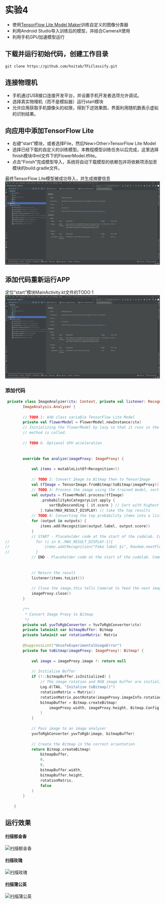 # 实验4  
- 使用[TensorFlow Lite Model Maker](https://www.tensorflow.org/lite/tutorials/model_maker_image_classification)训练自定义的图像分类器
- 利用Android Studio导入训练后的模型，并结合CameraX使用
- 利用手机GPU加速模型运行  

## 下载并运行初始代码，创建工作目录  
```
git clone https://github.com/hoitab/TFLClassify.git
```  
## 连接物理机
- 手机通过USB接口连接开发平台，并设置手机开发者选项允许调试。
- 选择真实物理机（而不是模拟器）运行start模块
- 允许应用获取手机摄像头的权限，得到下述效果图，界面利用随机数表示虚拟的识别结果。  

## 向应用中添加TensorFlow Lite
* 右键“start”模块，或者选择File，然后New>Other>TensorFlow Lite Model
* 选择已经下载的自定义的训练模型。本教程模型训练任务以后完成，这里选择finish模块中ml文件下的FlowerModel.tflite。
* 点击“Finish”完成模型导入，系统将自动下载模型的依赖包并将依赖项添加至模块的build.gradle文件。

最终TensorFlow Lite模型被成功导入，并生成摘要信息  
![模型导入](https://github.com/1814870464/android_3/blob/main/text-4/picture/p1.png)

## 添加代码重新运行APP  
定位“start”模块MainActivity.kt文件的TODO 1
![模型代码](https://github.com/1814870464/android_3/blob/main/text-4/picture/p1.png)  

### 添加代码
```kotlin
 private class ImageAnalyzer(ctx: Context, private val listener: RecognitionListener) :
        ImageAnalysis.Analyzer {

        // TODO 1: Add class variable TensorFlow Lite Model
        private val flowerModel = FlowerModel.newInstance(ctx)
        // Initializing the flowerModel by lazy so that it runs in the same thread when the process
        // method is called.

        // TODO 6. Optional GPU acceleration


        override fun analyze(imageProxy: ImageProxy) {

            val items = mutableListOf<Recognition>()

            // TODO 2: Convert Image to Bitmap then to TensorImage
            val tfImage = TensorImage.fromBitmap(toBitmap(imageProxy))
            // TODO 3: Process the image using the trained model, sort and pick out the top results
            val outputs = flowerModel.process(tfImage)
                .probabilityAsCategoryList.apply {
                    sortByDescending { it.score } // Sort with highest confidence first
                }.take(MAX_RESULT_DISPLAY) // take the top results
            // TODO 4: Converting the top probability items into a list of recognitions
            for (output in outputs) {
                items.add(Recognition(output.label, output.score))
            }
            // START - Placeholder code at the start of the codelab. Comment this block of code out.
//            for (i in 0..MAX_RESULT_DISPLAY-1){
//                items.add(Recognition("Fake label $i", Random.nextFloat()))
//            }
            // END - Placeholder code at the start of the codelab. Comment this block of code out.


            // Return the result
            listener(items.toList())

            // Close the image,this tells CameraX to feed the next image to the analyzer
            imageProxy.close()
        }

        /**
         * Convert Image Proxy to Bitmap
         */
        private val yuvToRgbConverter = YuvToRgbConverter(ctx)
        private lateinit var bitmapBuffer: Bitmap
        private lateinit var rotationMatrix: Matrix

        @SuppressLint("UnsafeExperimentalUsageError")
        private fun toBitmap(imageProxy: ImageProxy): Bitmap? {

            val image = imageProxy.image ?: return null

            // Initialise Buffer
            if (!::bitmapBuffer.isInitialized) {
                // The image rotation and RGB image buffer are initialized only once
                Log.d(TAG, "Initalise toBitmap()")
                rotationMatrix = Matrix()
                rotationMatrix.postRotate(imageProxy.imageInfo.rotationDegrees.toFloat())
                bitmapBuffer = Bitmap.createBitmap(
                    imageProxy.width, imageProxy.height, Bitmap.Config.ARGB_8888
                )
            }

            // Pass image to an image analyser
            yuvToRgbConverter.yuvToRgb(image, bitmapBuffer)

            // Create the Bitmap in the correct orientation
            return Bitmap.createBitmap(
                bitmapBuffer,
                0,
                0,
                bitmapBuffer.width,
                bitmapBuffer.height,
                rotationMatrix,
                false
            )
        }

    }
```   


## 运行效果
#### 扫描郁金香  
![扫描郁金香](https://github.com/1814870464/android_3/blob/main/text-4/picture/p3-1.png)
#### 扫描玫瑰  
![扫描玫瑰](https://github.com/1814870464/android_3/blob/main/text-4/picture/p3-2.png)
#### 扫描蒲公英  
![扫描蒲公英](https://github.com/1814870464/android_3/blob/main/text-4/picture/p3-3.png)

